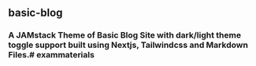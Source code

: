 ## basic-blog
### A JAMstack Theme of Basic Blog Site with dark/light theme toggle support built using Nextjs, Tailwindcss and Markdown Files.# exammaterials
